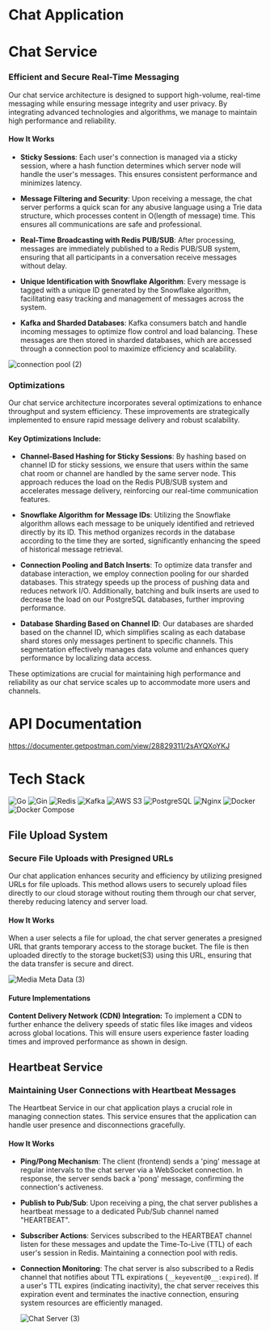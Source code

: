 # Chat Application

# Chat Service

### Efficient and Secure Real-Time Messaging
Our chat service architecture is designed to support high-volume, real-time messaging while ensuring message integrity and user privacy. By integrating advanced technologies and algorithms, we manage to maintain high performance and reliability.

#### How It Works
- **Sticky Sessions**: Each user's connection is managed via a sticky session, where a hash function determines which server node will handle the user's messages. This ensures consistent performance and minimizes latency.
  
- **Message Filtering and Security**: Upon receiving a message, the chat server performs a quick scan for any abusive language using a Trie data structure, which processes content in O(length of message) time. This ensures all communications are safe and professional.
  
- **Real-Time Broadcasting with Redis PUB/SUB**: After processing, messages are immediately published to a Redis PUB/SUB system, ensuring that all participants in a conversation receive messages without delay.
  
- **Unique Identification with Snowflake Algorithm**: Every message is tagged with a unique ID generated by the Snowflake algorithm, facilitating easy tracking and management of messages across the system.
  
- **Kafka and Sharded Databases**: Kafka consumers batch and handle incoming messages to optimize flow control and load balancing. These messages are then stored in sharded databases, which are accessed through a connection pool to maximize efficiency and scalability.

![connection pool (2)](https://github.com/user-attachments/assets/11df67af-4d9d-45d4-9502-1bc3e90fd673)

### Optimizations

Our chat service architecture incorporates several optimizations to enhance throughput and system efficiency. These improvements are strategically implemented to ensure rapid message delivery and robust scalability.

#### Key Optimizations Include:

- **Channel-Based Hashing for Sticky Sessions**: By hashing based on channel ID for sticky sessions, we ensure that users within the same chat room or channel are handled by the same server node. This approach reduces the load on the Redis PUB/SUB system and accelerates message delivery, reinforcing our real-time communication features.

- **Snowflake Algorithm for Message IDs**: Utilizing the Snowflake algorithm allows each message to be uniquely identified and retrieved directly by its ID. This method organizes records in the database according to the time they are sorted, significantly enhancing the speed of historical message retrieval.

- **Connection Pooling and Batch Inserts**: To optimize data transfer and database interaction, we employ connection pooling for our sharded databases. This strategy speeds up the process of pushing data and reduces network I/O. Additionally, batching and bulk inserts are used to decrease the load on our PostgreSQL databases, further improving performance.

- **Database Sharding Based on Channel ID**: Our databases are sharded based on the channel ID, which simplifies scaling as each database shard stores only messages pertinent to specific channels. This segmentation effectively manages data volume and enhances query performance by localizing data access.

These optimizations are crucial for maintaining high performance and reliability as our chat service scales up to accommodate more users and channels.

# API Documentation

https://documenter.getpostman.com/view/28829311/2sAYQXoYKJ

# Tech Stack
![Go](https://img.shields.io/badge/Go-00ADD8?style=for-the-badge&logo=go&logoColor=white)
![Gin](https://img.shields.io/badge/Gin-00ADD8?style=for-the-badge&logo=go&logoColor=white)
![Redis](https://img.shields.io/badge/Redis-DC382D?style=for-the-badge&logo=redis&logoColor=white)
![Kafka](https://img.shields.io/badge/Apache%20Kafka-231F20?style=for-the-badge&logo=apache-kafka&logoColor=white)
![AWS S3](https://img.shields.io/badge/AWS%20S3-569A31?style=for-the-badge&logo=amazonaws&logoColor=white)
![PostgreSQL](https://img.shields.io/badge/PostgreSQL-336791?style=for-the-badge&logo=postgresql&logoColor=white) 
![Nginx](https://img.shields.io/badge/Nginx-009639?style=for-the-badge&logo=nginx&logoColor=white)
![Docker](https://img.shields.io/badge/Docker-2496ED?style=for-the-badge&logo=docker&logoColor=white)
![Docker Compose](https://img.shields.io/badge/Docker_Compose-2496ED?style=for-the-badge&logo=docker&logoColor=white)

## File Upload System

### Secure File Uploads with Presigned URLs
Our chat application enhances security and efficiency by utilizing presigned URLs for file uploads. This method allows users to securely upload files directly to our cloud storage without routing them through our chat server, thereby reducing latency and server load.

#### How It Works
When a user selects a file for upload, the chat server generates a presigned URL that grants temporary access to the storage bucket. The file is then uploaded directly to the storage bucket(S3) using this URL, ensuring that the data transfer is secure and direct.

![Media Meta Data (3)](https://github.com/user-attachments/assets/daeadf78-3862-434e-8f57-ddf597438e2f)


#### Future Implementations
**Content Delivery Network (CDN) Integration:** To implement a CDN to further enhance the delivery speeds of static files like images and videos across global locations. This will ensure users experience faster loading times and improved performance as shown in design.

## Heartbeat Service

### Maintaining User Connections with Heartbeat Messages
The Heartbeat Service in our chat application plays a crucial role in managing connection states. This service ensures that the application can handle user presence and disconnections gracefully.

#### How It Works
- **Ping/Pong Mechanism**: The client (frontend) sends a 'ping' message at regular intervals to the chat server via a WebSocket connection. In response, the server sends back a 'pong' message, confirming the connection's activeness.
- **Publish to Pub/Sub**: Upon receiving a ping, the chat server publishes a heartbeat message to a dedicated Pub/Sub channel named "HEARTBEAT".
- **Subscriber Actions**: Services subscribed to the HEARTBEAT channel listen for these messages and update the Time-To-Live (TTL) of each user's session in Redis. Maintaining a connection pool with redis.
- **Connection Monitoring**: The chat server is also subscribed to a Redis channel that notifies about TTL expirations (`__keyevent@0__:expired`). If a user's TTL expires (indicating inactivity), the chat server receives this expiration event and terminates the inactive connection, ensuring system resources are efficiently managed.

  ![Chat Server (3)](https://github.com/user-attachments/assets/75570a91-31bb-47c2-a462-7b95ba0d5389)
